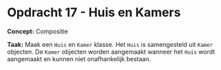 # Opdracht 17 - Huis en Kamers

**Concept:** Compositie

**Taak:** Maak een `Huis` en `Kamer` klasse. Het `Huis` is samengesteld uit `Kamer` objecten. De `Kamer` objecten worden aangemaakt wanneer het `Huis` wordt aangemaakt en kunnen niet onafhankelijk bestaan.
